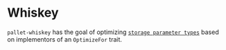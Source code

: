 # Whiskey

`pallet-whiskey` has the goal of optimizing [`storage parameter types`](https://github.com/paritytech/substrate/pull/6296) based on implementors of an `OptimizeFor` trait.